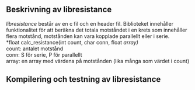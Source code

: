 ## Beskrivning av libresistance
*libresistance* består av en c fil och en header fil.
Biblioteket innehåller funktionalitet för att beräkna det totala motståndet i en krets som innehåller flera motstånd, motstånden kan vara kopplade parallellt eller i serie.  
*float calc_resistance(int count, char conn, float *array)*  
count: antalet motstånd  
conn: S för serie, P för parallellt  
array: en array med värdena på motstånden (lika många som värdet i count)

## Kompilering och testning av libresistance

